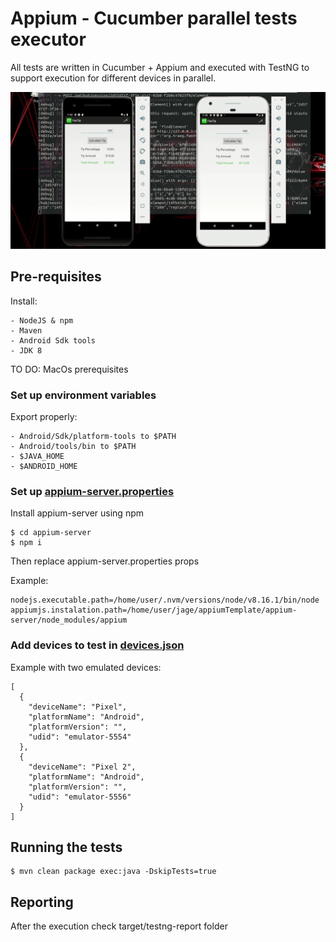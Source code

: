 # Appium - Cucumber parallel tests executor
All tests are written in Cucumber + Appium and executed with TestNG to support execution for different devices in parallel.

![](2d.gif)

## Pre-requisites
Install:

    - NodeJS & npm
    - Maven
    - Android Sdk tools
    - JDK 8
TO DO: MacOs prerequisites
### Set up environment variables
Export properly:

    - Android/Sdk/platform-tools to $PATH
    - Android/tools/bin to $PATH
    - $JAVA_HOME
    - $ANDROID_HOME
### Set up [appium-server.properties](src/test/resources/appium-server.properties)
Install appium-server using npm

    $ cd appium-server
    $ npm i

Then replace appium-server.properties props

Example:

    nodejs.executable.path=/home/user/.nvm/versions/node/v8.16.1/bin/node
    appiumjs.instalation.path=/home/user/jage/appiumTemplate/appium-server/node_modules/appium

### Add devices to test in [devices.json](src/test/resources/devices.json) 
Example with two emulated devices:

    [
      {
        "deviceName": "Pixel",
        "platformName": "Android",
        "platformVersion": "",
        "udid": "emulator-5554"
      },
      {
        "deviceName": "Pixel 2",
        "platformName": "Android",
        "platformVersion": "",
        "udid": "emulator-5556"
      }
    ]

## Running the tests

    $ mvn clean package exec:java -DskipTests=true
    
## Reporting
After the execution check target/testng-report folder